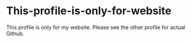 # This-profile-is-only-for-website
This profile is only for my website. Please see the other profile for actual Github.
